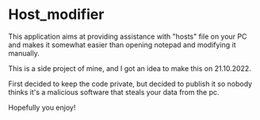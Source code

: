 # Host_modifier

This application aims at providing assistance with "hosts" file on your PC and makes it somewhat easier than opening notepad and modifying it manually.

This is a side project of mine, and I got an idea to make this on 21.10.2022.

First decided to keep the code private, but decided to publish it so nobody thinks it's a malicious software that steals your data from the pc.

Hopefully you enjoy!
